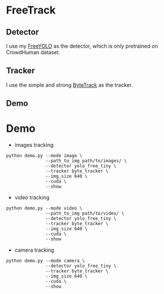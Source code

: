 # FreeTrack

## Detector

I use my [FreeYOLO](https://github.com/yjh0410/FreeYOLO) as the detector, which is only pretrained on CrowdHuman dataset.

## Tracker

I use the simple and strong [ByteTrack](https://github.com/ifzhang/ByteTrack) as the tracker.

## Demo
# Demo
* images tracking
```Shell
python demo.py --mode image \
               --path_to_img path/to/images/ \
               --detector yolo_free_tiny \
               --tracker byte_tracker \
               --img_size 640 \
               --cuda \
               --show
```

* video tracking

```Shell
python demo.py --mode video \
               --path_to_img path/to/video/ \
               --detector yolo_free_tiny \
               --tracker byte_tracker \
               --img_size 640 \
               --cuda \
               --show
```

* camera tracking

```Shell
python demo.py --mode camera \
               --detector yolo_free_tiny \
               --tracker byte_tracker \
               --img_size 640 \
               --cuda \
               --show
```
